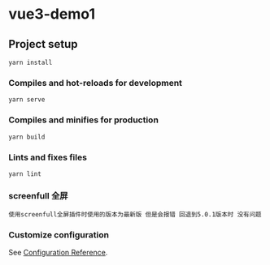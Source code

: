 # vue3-demo1

## Project setup

```
yarn install
```

### Compiles and hot-reloads for development

```
yarn serve
```

### Compiles and minifies for production

```
yarn build
```

### Lints and fixes files

```
yarn lint
```

### screenfull 全屏

```
使用screenfull全屏插件时使用的版本为最新版 但是会报错 回退到5.0.1版本时 没有问题

```

### Customize configuration

See [Configuration Reference](https://cli.vuejs.org/config/).
